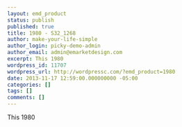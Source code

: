 ```yaml
---
layout: emd_product
status: publish
published: true
title: 1980 - S32_1268
author: make-your-life-simple
author_login: picky-demo-admin
author_email: admin@emarketdesign.com
excerpt: This 1980
wordpress_id: 11707
wordpress_url: http://wordpressc.com/?emd_product=1980
date: 2013-11-17 12:59:00.000000000 -05:00
categories: []
tags: []
comments: []
---
```

This 1980
